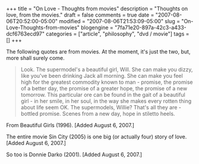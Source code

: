 +++
title = "On Love - Thoughts from movies"
description = "Thoughts on love, from the movies."
draft = false
comments = true
date = "2007-08-06T20:52:00-05:00"
modified = "2007-08-06T21:53:09-05:00"
slug = "On-Love-Thoughts-from-movies"
blogengine = "7fa71e20-897a-42c3-a433-dcf6763ecd97"
categories = ["article", "philosophy", "dvd / movie"]
tags = []
+++

<p>
The following quotes are from movies. At the moment, it&#39;s just the two, but, more shall surely come.
</p>
<blockquote>
	<p>
	Look. The supermodel&#39;s a beautiful girl, Will. She can make you dizzy, like you&#39;ve been drinking Jack all morning. She can make you feel high for the greatest commodity known to man - promise, the promise of a better day, the promise of a greater hope, the promise of a new tomorrow. This particular ore can be found in the gait of a beautiful girl - in her smile, in her soul, in the way she makes every rotten thing about life seem OK. The supermodels, Willie? That&#39;s all they are - bottled promise. Scenes from a new day, hope in stiletto heels.&nbsp;
	</p>
</blockquote>
<p>
From Beautiful Girls (1996). [Added August 6, 2007.]
</p>
<p>
The entire movie Sin City (2005) is one big (or actually four) story of love. [Added August 6, 2007.]
</p>
<p>
So too is Donnie Darko (2001). [Added August 6, 2007.]
</p>

